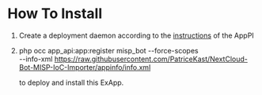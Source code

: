 How To Install
==============

1. Create a deployment daemon according to the [instructions](https://cloud-py-api.github.io/app_api/CreationOfDeployDaemon.html#create-deploy-daemon) of the AppPI
2. php occ app_api:app:register misp_bot --force-scopes \
--info-xml https://raw.githubusercontent.com/PatriceKast/NextCloud-Bot-MISP-IoC-Importer/appinfo/info.xml

    to deploy and install this ExApp.
